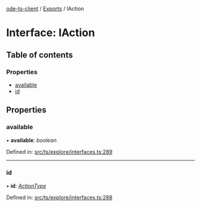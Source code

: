 [ode-ts-client](../README.md) / [Exports](../modules.md) / IAction

# Interface: IAction

## Table of contents

### Properties

- [available](iaction.md#available)
- [id](iaction.md#id)

## Properties

### available

• **available**: *boolean*

Defined in: [src/ts/explore/interfaces.ts:289](https://github.com/opendigitaleducation/ode-ts-client/blob/b81969a/src/ts/explore/interfaces.ts#L289)

___

### id

• **id**: [*ActionType*](../modules.md#actiontype)

Defined in: [src/ts/explore/interfaces.ts:288](https://github.com/opendigitaleducation/ode-ts-client/blob/b81969a/src/ts/explore/interfaces.ts#L288)
